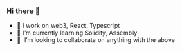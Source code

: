 ### Hi there 👋

- 🔭 I work on web3, React, Typescript
- 🌱 I’m currently learning Solidity, Assembly
- 👯  I’m looking to collaborate on anything with the above
